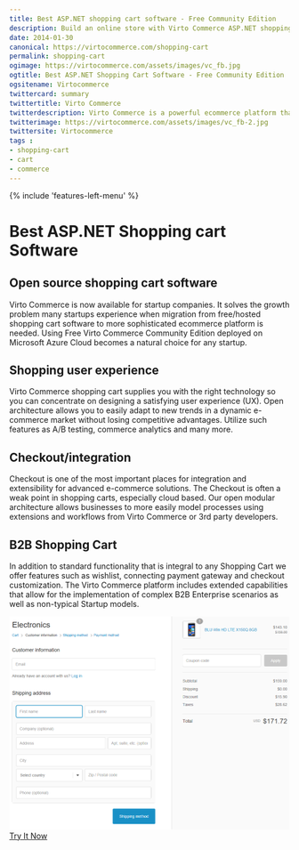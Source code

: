 ```yaml
---
title: Best ASP.NET shopping cart software - Free Community Edition
description: Build an online store with Virto Commerce ASP.NET shopping cart software. Benefit from an open source shopping cart software that has every feature you need.
date: 2014-01-30
canonical: https://virtocommerce.com/shopping-cart
permalink: shopping-cart
ogimage: https://virtocommerce.com/assets/images/vc_fb.jpg
ogtitle: Best ASP.NET Shopping Cart Software - Free Community Edition
ogsitename: Virtocommerce
twittercard: summary
twittertitle: Virto Commerce
twitterdescription: Virto Commerce is a powerful ecommerce platform that includes everything you need to create an online store and sell online. Try it free with Free Community License
twitterimage: https://virtocommerce.com/assets/images/vc_fb-2.jpg
twittersite: Virtocommerce
tags : 
- shopping-cart
- cart
- commerce
---
```

<div class="business-features clearfix __responsive">
	{% include 'features-left-menu' %}
	<div class="business-cnt">
		<div class="head __cart">
			<h1 class="title">Best ASP.NET Shopping cart Software</h1>
		</div>
		<h2 class="sub-title">Open source shopping cart software</h2>
		<p class="text">Virto Commerce is now available for startup companies. It solves the growth problem many startups experience when migration from free/hosted shopping cart software to more sophisticated ecommerce platform is needed. Using Free Virto Commerce Community Edition deployed on Microsoft Azure Cloud becomes a natural choice for any startup.</p>
		<h2 class="sub-title">Shopping user experience</h2>
		<p class="text">Virto Commerce shopping cart supplies you with the right technology so you can concentrate on designing a satisfying user experience (UX). Open architecture allows you to easily adapt to new trends in a dynamic e-commerce market without losing competitive advantages. Utilize such features as A/B testing, commerce analytics and many more.</p>
		<h2 class="sub-title">Checkout/integration</h2>
		<p class="text">Checkout is one of the most important places for integration and extensibility for advanced e-commerce solutions. The Checkout is often a weak point in shopping carts, especially cloud based. Our open modular architecture allows businesses to more easily model processes using extensions and workflows from Virto Commerce or 3rd party developers.</p>
		<h2 class="sub-title">B2B Shopping Cart</h2>
		<p class="text">In addition to standard functionality that is integral to any Shopping Cart we offer features such as wishlist, connecting payment gateway and checkout customization. The Virto Commerce platform includes extended capabilities that allow for the implementation of complex B2B Enterprise scenarios as well as non-typical 		Startup models.</p>
		<img alt="Best ASP.NET Shopping cat Software" src="../assets/images/checkout.png" />
		<div class="buttons columns">
			<div class="column">
				<a class="button fill" href="/try-now">Try It Now</a>
			</div>
		</div>
	</div>
</div>